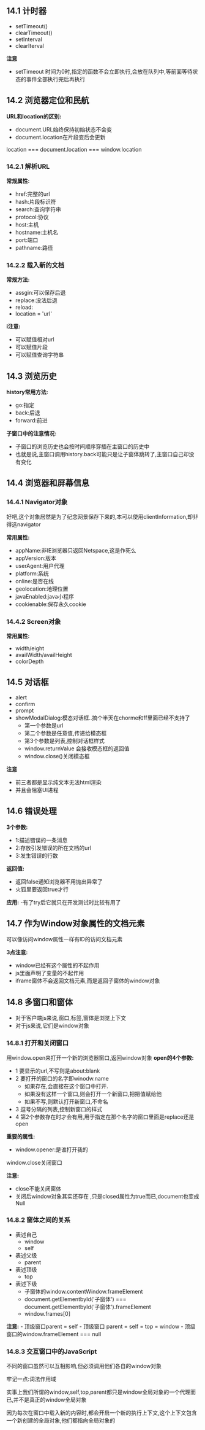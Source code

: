 ## 14.1 计时器

- setTimeout()
- clearTimeout()
- setInterval
- clearIterval

**注意**
- setTimeout 时间为0时,指定的函数不会立即执行,会放在队列中,等前面等待状态的事件全部执行完后再执行


## 14.2 浏览器定位和民航

**URL和location的区别:**
- document.URL始终保持初始状态不会变
- document.location在片段变后会更新

location === document.location === window.location

### 14.2.1 解析URL
**常规属性:**
- href:完整的url
- hash:片段标识符
- search:查询字符串
- protocol:协议
- host:主机
- hostname:主机名
- port:端口
- pathname:路径

### 14.2.2 载入新的文档
**常规方法:**
- assgin:可以保存后退
- replace:没法后退
- reload:
- location = 'url'

**i注意:**
- 可以赋值相对url
- 可以赋值片段
- 可以赋值查询字符串

## 14.3 浏览历史

**history常用方法:**
- go:指定
- back:后退
- forward:前进

**子窗口中的注意情况:**
- 子窗口的浏览历史也会按时间顺序穿插在主窗口的历史中
- 也就是说,主窗口调用history.back可能只是让子窗体跳转了,主窗口自己却没有变化

## 14.4 浏览器和屏幕信息

### 14.4.1 Navigator对象
好吧,这个对象居然是为了纪念网景保存下来的,本可以使用clientInformation,却非得选navigator

**常用属性:**
- appName:非IE浏览器只返回Netspace,这是作死么
- appVersion:版本
- userAgent:用户代理
- platform:系统
- online:是否在线
- geolocation:地理位置
- javaEnabled:java小程序
- cookienable:保存永久cookie

### 14.4.2 Screen对象
**常用属性:**
- width/eight
- availWidth/availHeight
- colorDepth

## 14.5 对话框

- alert
- confirm
- prompt
- showModalDialog:模态对话框..搞个半天在chorme和ff里面已经不支持了
	- 第一个参数是url
	- 第二个参数是任意值,传递给模态框
	- 第3个参数是列表,控制对话框样式
	- window.returnValue 会接收模态框的返回值
	- window.close()关闭模态框

**注意**
- 前三者都是显示纯文本无法html渲染
- 并且会阻塞UI进程


## 14.6 错误处理

**3个参数:**
- 1:描述错误的一条消息
- 2:存放引发错误的所在文档的url
- 3:发生错误的行数

**返回值:**
- 返回false通知浏览器不用抛出异常了
- 火狐里要返回true才行

**应用:**
-有了try后它就只在开发测试时比较有用了

## 14.7 作为Window对象属性的文档元素

可以像访问window属性一样有ID的访问文档元素

**3点注意:**
- window已经有这个属性的不起作用
- js里面声明了变量的不起作用
- iframe窗体不会返回文档元素,而是返回子窗体的window对象

## 14.8 多窗口和窗体

- 对于客户端js来说,窗口,标签,窗体是浏览上下文
- 对于js来说,它们是window对象

### 14.8.1 打开和关闭窗口
用window.open来打开一个新的浏览器窗口,返回window对象
**open的4个参数:**
- 1 要显示的url,不写则是about:blank 
- 2 要打开的窗口的名字即winodw.name 
	- 如果存在,会直接在这个窗口中打开.
	- 如果没有这样一个窗口,则会打开一个新窗口,把把值赋给他
	- 如果不写,则默认打开新窗口,不命名
- 3 逗号分隔的列表,控制新窗口的样式
- 4 第2个参数存在时才会有用,用于指定在那个名字的窗口里面是replace还是open

**重要的属性:**
- window.opener:是谁打开我的

window.close关闭窗口

**注意:**
- close不能关闭窗体
- 关闭后window对象其实还存在 ,只是closed属性为true而已,document也变成Null

### 14.8.2 窗体之间的关系

- 表述自己
	- window
	- self
- 表述父级
	- parent
- 表述顶级
	- top
- 表述下级
	- 子窗体的window.contentWindow.frameElement
	- document.getElementbyId('子窗体')  ===  document.getElementbyId('子窗体').frameElement
	- window.frames[0]

**注意:**
	- 顶级窗口parent = self
	- 顶级窗口 parent = self = top = window
	- 顶级窗口的window.frameElement === null

### 14.8.3 交互窗口中的JavaScript

不同的窗口虽然可以互相影响,但必须调用他们各自的window对象

牢记一点:词法作用域

实事上我们所谓的window,self,top,parent都只是window全局对象的一个代理而已,并不是真正的window全局对象

因为每次在窗口中载入新的内容时,都会开启一个新的执行上下文,这个上下文包含一个新创建的全局对象,他们都指向全局对象的